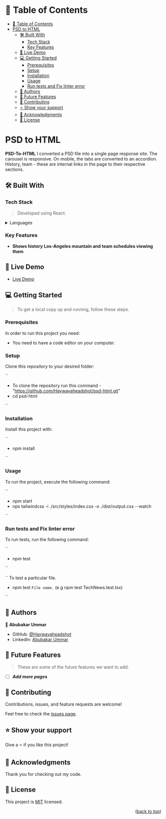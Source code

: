 <a name="readme-top"></a>

# 📗 Table of Contents

- [📗 Table of Contents](#-table-of-contents)
- [PSD to HTML ](#psd-to-html-)
  - [🛠 Built With ](#-built-with-)
    - [Tech Stack ](#tech-stack-)
    - [Key Features ](#key-features-)
  - [🚀 Live Demo ](#-live-demo-)
  - [💻 Getting Started ](#-getting-started-)
    - [Prerequisites](#prerequisites)
    - [Setup](#setup)
    - [Installation](#installation)
    - [Usage](#usage)
    - [Run tests and Fix linter error](#run-tests-and-fix-linter-error)
  - [👥 Authors ](#-authors-)
  - [🔭 Future Features ](#-future-features-)
  - [🤝 Contributing ](#-contributing-)
  - [⭐️ Show your support ](#️-show-your-support-)
  - [🙏 Acknowledgments ](#-acknowledgments-)
  - [📝 License ](#-license-)

<!-- PROJECT DESCRIPTION -->

# PSD to HTML <a name="about-project"></a>

**PSD-To-HTML** I converted a PSD file into a single page response site. The carousel is responsive. On mobile, the tabs are converted to an accordion. History, team - these are internal links in the page to their respective sections.

## 🛠 Built With <a name="built-with"></a>

### Tech Stack <a name="tech-stack"></a>

> Developed using React.
<details>
  <summary>Languages</summary>
  <ul>
    <li><a href="https://www.typescriptlang.org/">JavaScript</a></li>
    <li><a href="https://tailwindcss.com/">Tailwind CSS</a></li>
  </ul>
</details>

### Key Features <a name="key-features"></a>

- **Shows history Los-Angeles mountain and team schedules viewing them**

## 🚀 Live Demo <a name="live-demo"></a>

- [Live Demo](psd-to-html-abubakar.netlify.app)

## 💻 Getting Started <a name="getting-started"></a>

> To get a local copy up and running, follow these steps.

### Prerequisites

In order to run this project you need:

- You need to have a code editor on your computer.

### Setup

Clone this repository to your desired folder:

``

- To clone the repository run this command - "https://github.com/Haywayaheadshot/psd-html.git"
- cd psd-html

``

### Installation

Install this project with:

``

- npm install

``

### Usage

To run the project, execute the following command:

``

- npm start
- npx tailwindcss -i ./src/styles/index.css -o ./dist/output.css --watch
  
``

### Run tests and Fix linter error

To run tests, run the following command:

``

- npm test

``

``
To test a particular file.

- npm test `File name.` (e.g npm test TechNews.test.tsx)

``

## 👥 Authors <a name="authors"></a>

👤 **Abubakar Ummar**

- GitHub: [@Haywayaheadshot](https://github.com/Haywayaheadshot)
- LinkedIn: [Abubakar Ummar](https://www.linkedin.com/in/abubakar-ummar/)

<!-- FUTURE FEATURES -->

## 🔭 Future Features <a name="future-features"></a>

> These are some of the future features we want to add.

- [ ] ***Add more pages***

## 🤝 Contributing <a name="contributing"></a>

Contributions, issues, and feature requests are welcome!

Feel free to check the [issues page](../../issues/).

## ⭐️ Show your support <a name="support"></a>

Give a ⭐️ if you like this project!

## 🙏 Acknowledgments <a name="acknowledgements"></a>

Thank you for checking out my code.

## 📝 License <a name="license"></a>

This project is [MIT](./LICENSE) licensed.

<p align="right">(<a href="#readme-top">back to top</a>)</p>
